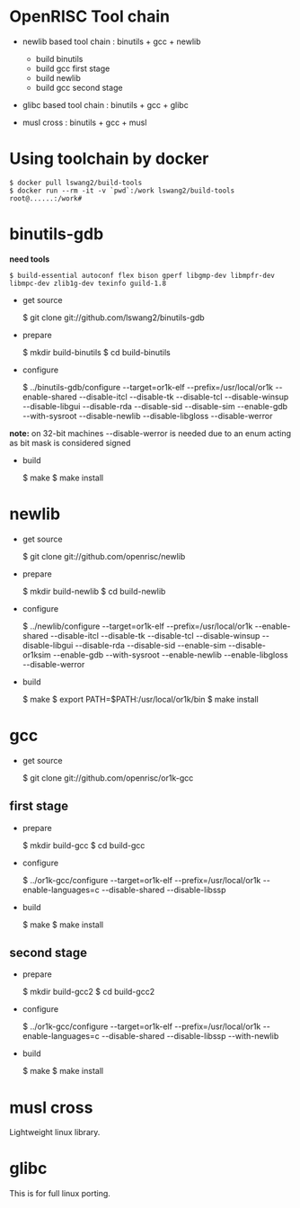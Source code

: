 OpenRISC Tool chain
===================

* newlib based tool chain : binutils + gcc + newlib
  * build binutils
  * build gcc first stage
  * build newlib
  * build gcc second stage

* glibc based tool chain : binutils + gcc + glibc
* musl cross : binutils + gcc + musl

# Using toolchain by docker
    $ docker pull lswang2/build-tools
    $ docker run --rm -it -v `pwd`:/work lswang2/build-tools
    root@......:/work#

# binutils-gdb

**need tools**

    $ build-essential autoconf flex bison gperf libgmp-dev libmpfr-dev libmpc-dev zlib1g-dev texinfo guild-1.8

* get source

    $ git clone git://github.com/lswang2/binutils-gdb

* prepare

    $ mkdir build-binutils
    $ cd build-binutils

* configure

    $ ../binutils-gdb/configure --target=or1k-elf --prefix=/usr/local/or1k --enable-shared --disable-itcl --disable-tk --disable-tcl --disable-winsup --disable-libgui --disable-rda --disable-sid --disable-sim --enable-gdb --with-sysroot --disable-newlib --disable-libgloss --disable-werror
    
**note:**
on 32-bit machines --disable-werror is needed due to an enum acting as bit mask is considered signed

* build

    $ make
    $ make install

# newlib

* get source

    $ git clone git://github.com/openrisc/newlib

* prepare

    $ mkdir build-newlib
    $ cd build-newlib

* configure

    $ ../newlib/configure --target=or1k-elf --prefix=/usr/local/or1k --enable-shared --disable-itcl --disable-tk --disable-tcl --disable-winsup --disable-libgui --disable-rda --disable-sid --enable-sim --disable-or1ksim --enable-gdb --with-sysroot --enable-newlib --enable-libgloss --disable-werror

* build

    $ make
    $ export PATH=$PATH:/usr/local/or1k/bin
    $ make install

# gcc

* get source

    $ git clone git://github.com/openrisc/or1k-gcc

## first stage

* prepare

    $ mkdir build-gcc
    $ cd build-gcc

* configure

    $ ../or1k-gcc/configure --target=or1k-elf --prefix=/usr/local/or1k --enable-languages=c --disable-shared --disable-libssp

* build

    $ make
    $ make install

## second stage

* prepare

    $ mkdir build-gcc2
    $ cd build-gcc2

* configure

    $ ../or1k-gcc/configure --target=or1k-elf --prefix=/usr/local/or1k --enable-languages=c --disable-shared --disable-libssp --with-newlib

* build

    $ make
    $ make install

# musl cross

Lightweight linux library.

# glibc

This is for full linux porting.


